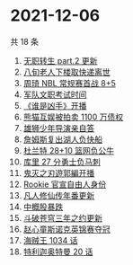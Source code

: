 # 2021-12-06

共 18 条

<!-- BEGIN ZHIHUSEARCH -->
<!-- 最后更新时间 Mon Dec 06 2021 13:09:14 GMT+0800 (China Standard Time) -->
1. [无职转生 part.2 更新](https://www.zhihu.com/search?q=无职转生)
1. [八旬老人下楼取快递离世](https://www.zhihu.com/search?q=重庆老人)
1. [周琦 NBL 常规赛首战 8+5](https://www.zhihu.com/search?q=周琦)
1. [军队文职考试时间](https://www.zhihu.com/search?q=军队文职考试)
1. [《谁是凶手》开播](https://www.zhihu.com/search?q=谁是凶手)
1. [熊猫互娱被拍卖 1100 万债权](https://www.zhihu.com/search?q=熊猫互娱)
1. [雄狮少年导演亲自答](https://www.zhihu.com/search?q=雄狮少年)
1. [詹姆斯复出湖人负快船](https://www.zhihu.com/search?q=湖人)
1. [杜兰特 28+10 篮网负公牛](https://www.zhihu.com/search?q=篮网)
1. [库里 27 分勇士负马刺](https://www.zhihu.com/search?q=勇士)
1. [鬼灭之刃遊郭編开播](https://www.zhihu.com/search?q=鬼灭之刃)
1. [Rookie 官宣自由人身份](https://www.zhihu.com/search?q=Rookie)
1. [凡人修仙传年番更新](https://www.zhihu.com/search?q=凡人修仙传)
1. [中概股暴跌](https://www.zhihu.com/search?q=中概股)
1. [斗破苍穹三年之约更新](https://www.zhihu.com/search?q=斗破苍穹三年之约)
1. [赵心童斯诺克英锦赛夺冠](https://www.zhihu.com/search?q=赵心童)
1. [海贼王 1034 话](https://www.zhihu.com/search?q=海贼王)
1. [特利迦奥特曼 20 话](https://www.zhihu.com/search?q=特利迦奥特曼)
<!-- END ZHIHUSEARCH -->
